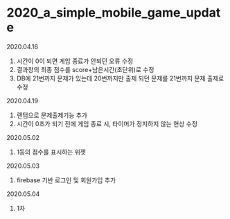 # 2020_a_simple_mobile_game_update

2020.04.16
 1. 시간이 0이 되면 게임 종료가 안되던 오류 수정
 2. 결과창의 최종 점수를 score+남은시간(초단위)로 수정
 3. DB에 21번까지 문제가 있는데 20번까지만 출제 되던 문제를 21번까지 문제 출제로 수정

2020.04.19
 1. 랜덤으로 문제출제기능 추가
 2. 시간이 0초가 되기 전에 게임 종료 시, 타이머가 정지하지 않는 현상 수정

2020.05.02
 1. 1등의 점수를 표시하는 위젯  

2020.05.03
 1. firebase 기반 로그인 및 회원가입 추가

2020.05.04
 1. 1차 
